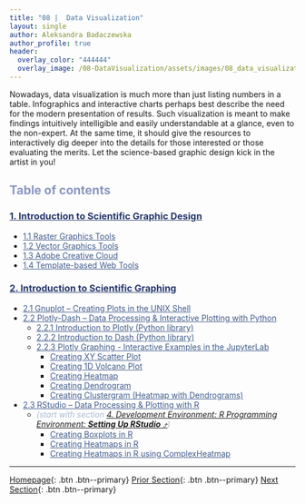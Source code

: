 ```yaml
---
title: "08 |  Data Visualization"
layout: single
author: Aleksandra Badaczewska
author_profile: true
header:
  overlay_color: "444444"
  overlay_image: /08-DataVisualization/assets/images/08_data_visualization_banner.png
---
```


Nowadays, data visualization is much more than just listing numbers in a table. Infographics and interactive charts perhaps best describe the need for the modern presentation of results. Such visualization is meant to make findings intuitively intelligible and easily understandable at a glance, even to the non-expert. At the same time, it should give the resources to interactively dig deeper into the details for those interested or those evaluating the merits. Let the science-based graphic design kick in the artist in you!


## <span style="color: #8997c1;">Table of contents</span>

### **<a href="01-IMAGES/01-scientific-graphic-design-intro" style="color: #24376b;">1. Introduction to Scientific Graphic Design</a>**
* <a href="01-IMAGES/02-raster-graphics-tools" style="color: #3f5a8a;">1.1 Raster Graphics Tools</a>
* <a href="01-IMAGES/03-vector-graphics-tools" style="color: #3f5a8a;">1.2 Vector Graphics Tools</a>
* <a href="01-IMAGES/04-adobe-creative-cloud" style="color: #3f5a8a;">1.3 Adobe Creative Cloud</a>
* <a href="01-IMAGES/05-template-based-web-tools" style="color: #3f5a8a;">1.4 Template-based Web Tools</a>

### **<a href="02-GRAPHS/01-introduction-to-scientific-graphing" style="color: #24376b;">2. Introduction to Scientific Graphing</a>**
* <a href="02-GRAPHS/01-GNUPLOT/01-gnuplot-basics" style="color: #3f5a8a;">2.1 Gnuplot – Creating Plots in the UNIX Shell</a>
* <a href="02-GRAPHS/02-PYTHON/01-interactive-graphing-with-python" style="color: #3f5a8a;">2.2 Plotly-Dash – Data Processing & Interactive Plotting with Python</a>
  * <a href="02-GRAPHS/02-PYTHON/02-intro-to-plotly-graphs" style="color: #3f5a8a;">2.2.1 Introduction to Plotly (Python library)</a>
  * <a href="02-GRAPHS/02-PYTHON/03-intro-to-dash-widgets" style="color: #3f5a8a;">2.2.2 Introduction to Dash (Python library)</a>
  * <a href="02-GRAPHS/02-PYTHON/05-plotly-examples-in-jupyterlab" style="color: #3f5a8a;">2.2.3 Plotly Graphing - Interactive Examples in the JupyterLab</a>
    * <a href="02-GRAPHS/02-PYTHON/06-plotly-tutorial-scatter-plot" style="color: #3f5a8a;">Creating XY Scatter Plot</a>
    * <a href="02-GRAPHS/02-PYTHON/07-plotly-tutorial-volcano-plot" style="color: #3f5a8a;">Creating 1D Volcano Plot</a>
    * <a href="02-GRAPHS/02-PYTHON/08-plotly-tutorial-heatmap-plot" style="color: #3f5a8a;">Creating Heatmap</a>
    * <a href="02-GRAPHS/02-PYTHON/09-plotly-tutorial-dendrogram-plot" style="color: #3f5a8a;">Creating Dendrogram</a>
    * <a href="02-GRAPHS/02-PYTHON/10-plotly-tutorial-clustergram-plot" style="color: #3f5a8a;">Creating Clustergram (Heatmap with Dendrograms)</a>
* <a href="02-GRAPHS/03-R/01-graphing-with-rstudio" style="color: #3f5a8a;">2.3 RStudio – Data Processing & Plotting with R</a>
  * <span style="color: #a9bbd1;"><i>(start with section <a href="https://datascience.101workbook.org/04-DevelopmentEnvironment/03B-tutorial-setting-up-rstudio" target="_blank">4. Development Environment: R Programming Environment: <b>Setting Up RStudio</b>   ⤴</a>)</i></span>
    * <a href="02-GRAPHS/03-R/03-rstudio-tutorial-box-plot" style="color: #3f5a8a;">Creating Boxplots in R</a>
    * <a href="02-GRAPHS/03-R/04-rstudio-tutorial-heatmap-plot" style="color: #3f5a8a;">Creating Heatmaps in R</a>
    * <a href="02-GRAPHS/03-R/05-rstudio-tutorial-ComplexHeatmap" style="color: #3f5a8a;">Creating Heatmaps in R  using ComplexHeatmap</a>

---

[Homepage](../index.md){: .btn  .btn--primary}
[Prior Section](../07-DataParsing/00-DataParsing-LandingPage){: .btn  .btn--primary}
[Next Section](../09-ProjectManagement/00-ProjectManagement-LandingPage){: .btn  .btn--primary}
